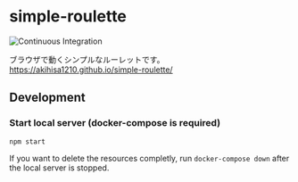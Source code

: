 # simple-roulette
![Continuous Integration](https://github.com/akihisa1210/simple-roulette/workflows/Continuous%20Integration/badge.svg)

ブラウザで動くシンプルなルーレットです。  
https://akihisa1210.github.io/simple-roulette/

## Development

### Start local server (docker-compose is required)
```
npm start 
```
If you want to delete the resources completly, run `docker-compose down` after the local server is stopped.
